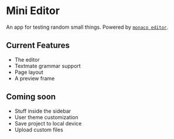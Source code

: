 # Mini Editor

An app for testing random small things. Powered by [`monaco editor`](https://www.npmjs.com/package/monaco-editor).

## Current Features

- The editor
- Textmate grammar support
- Page layout
- A preview frame

## Coming soon

- Stuff inside the sidebar
- User theme customization
- Save project to local device
- Upload custom files
